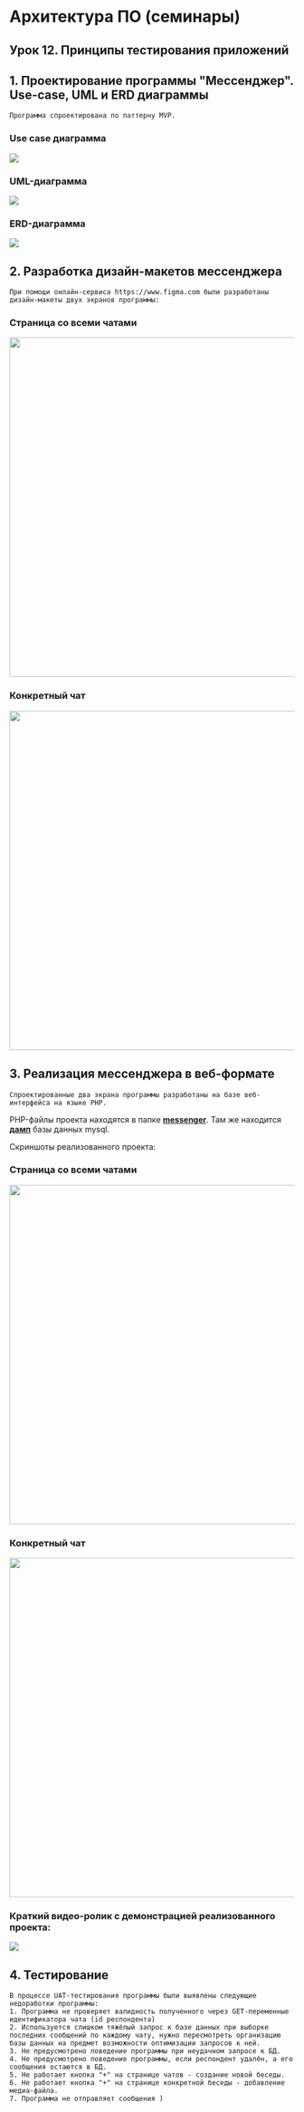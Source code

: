 # Архитектура ПО (семинары)
## Урок 12. Принципы тестирования приложений

## 1. Проектирование программы "Мессенджер". Use-case, UML и ERD диаграммы

    Программа спроектирована по паттерну MVP.

### Use case диаграмма

![](diagrams/Use-Case-диаграмма-мессенджера.png)

### UML-диаграмма

![](diagrams/UML-диаграмма-мессенджера.png)

### ERD-диаграмма

![](diagrams/ERD-диаграмма-мессенджера.png)

## 2. Разработка дизайн-макетов мессенджера

    При помощи онлайн-сервиса https://www.figma.com были разработаны дизайн-макеты двух экранов программы: 

### Страница со всеми чатами

<img src="design/Дизайн-мессенджера-страница-со-всеми-беседами.jpg" width="600"/>

### Конкретный чат

<img src="design/Дизайн-мессенджера-страница-конкретной-беседы.jpg" width="600"/>

## 3. Реализация мессенджера в веб-формате

    Спроектированные два экрана программы разработаны на базе веб-интерфейса на языке PHP.

PHP-файлы проекта находятся в папке [**messenger**](https://github.com/biramax/Architecture/tree/main/Seminar-12/messenger). Там же находится [**дамп**](https://github.com/biramax/Architecture/tree/main/Seminar-12/messenger/Дамп-базы-данных.sql) базы данных mysql.

Скриншоты реализованного проекта:

### Страница со всеми чатами

<img src="screenshots/Скриншот-реализованного-проекта-1.jpg" width="600"/>

### Конкретный чат

<img src="screenshots/Скриншот-реализованного-проекта-2.jpg" width="600"/>

### Краткий видео-ролик с демонстрацией реализованного проекта:

[![](https://img.youtube.com/vi/710zwUkbzjo/maxresdefault.jpg)](https://youtu.be/710zwUkbzjo)

## 4. Тестирование

    В процессе UAT-тестирования программы были выявлены следующие недоработки программы: 
    1. Программа не проверяет валидность полученного через GET-переменные идентификатора чата (id респондента)
    2. Используется слишком тяжёлый запрос к базе данных при выборке последних сообщений по каждому чату, нужно пересмотреть организацию базы данных на предмет возможности оптимизации запросов к ней.
    3. Не предусмотрено поведение программы при неудачном запросе к БД.
    4. Не предусмотрено поведение программы, если респондент удалён, а его сообщения остаются в БД.
    5. Не работает кнопка "+" на странице чатов - создание новой беседы.
    6. Не работает кнопка "+" на странице конкретной беседы - добавление медиа-файла.
    7. Программа не отправляет сообщения )

